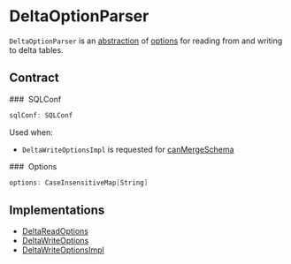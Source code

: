 # DeltaOptionParser

`DeltaOptionParser` is an [abstraction](#contract) of [options](#implementations) for reading from and writing to delta tables.

## Contract

### <span id="sqlConf"> SQLConf

```scala
sqlConf: SQLConf
```

Used when:

* `DeltaWriteOptionsImpl` is requested for [canMergeSchema](DeltaWriteOptionsImpl.md#canMergeSchema)

### <span id="options"> Options

```scala
options: CaseInsensitiveMap[String]
```

## Implementations

* [DeltaReadOptions](DeltaReadOptions.md)
* [DeltaWriteOptions](DeltaWriteOptions.md)
* [DeltaWriteOptionsImpl](DeltaWriteOptionsImpl.md)
